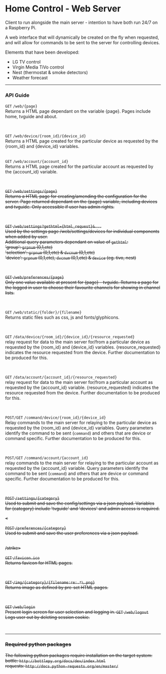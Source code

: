 # Home Control - Web Server

Client to run alongside the main server - intention to have both run 24/7 on a Raspberry Pi.

A web interface  that will dynamically be created on the fly when requested, and will allow for commands to be sent to the server for controlling devices.

Elements that have been developed:
- LG TV control
- Virgin Media TiVo control
- Nest (thermostat & smoke detectors)
- Weather forecast

<hr>
<h3>API Guide</h3>
<p>
<code>GET</code> <code>/web/{page}</code>
<br>Returns a HTML page dependant on the variable {page}. Pages include home, tvguide and about.</p>
<br><p>
<code>GET</code> <code>/web/device/{room_id}/{device_id}</code>
<br>Returns a HTML page created for the particular device as requested by the {room_id} and {device_id} variables.
</p><br>
<code>GET</code> <code>/web/account/{account_id}</code>
<br>Returns a HTML page created for the particular account as requested by the {account_id} variable.
</p><br>

<strike><p>
<code>GET</code> <code>/web/settings/{page}</code>
<br>Returns a HTML page for creating/amending the configuration for the server. Page returned dependant on the {page} variable, including devices and tvguide. Only accessible if user has admin rights.
</p><br><p>
<code>GET</code> <code>/web/settings?gethtml={html_request}&...</code>
<br>Used by the settings page /web/settings/devices for individual components when added by user.
<br>Additional query parameters dependant on value of <code>gethtml</code>:
<br>'group': <code>grpnum</code> (0,1,etc)
<br>'selection': <code>grpnum</code> (0,1,etc) & <code>dvcnum</code> (0,1,etc)
<br>'device': <code>grpnum</code> (0,1,etc), <code>dvcnum</code> (0,1,etc) & <code>device</code> (eg. tivo, nest)
</p><br><p>
<code>GET</code> <code>/web/preferences/{page}</code>
<br>Only one value available at present for {page} - tvguide. Returns a page for the logged in user to choose their favourite channels for showing in channel lists.
</p></strike>

<br><p>
<code>GET</code> <code>/web/static/{folder}/{filename}</code>
<br>Returns static files such as css, js and fonts/glyphicons.
</p><br><p>
<code>GET</code> <code>/data/device/{room_id}/{device_id}/{resource_requested}</code>
<br>relay request for data to the main server for/from a particular device as requested by the {room_id} and {device_id} variables. {resource_requested} indicates the resource requested from the device. Further documentation to be produced for this.
</p><br><p>
<code>GET</code> <code>/data/account/{account_id}/{resource_requested}</code>
<br>relay request for data to the main server for/from a particular account as requested by the {account_id} variable. {resource_requested} indicates the resource requested from the device. Further documentation to be produced for this.
</p><br><p>
<code>POST/GET</code> <code>/command/device/{room_id}/{device_id}</code>
<br>Relay commands to the main server for relaying to the particular device as requested by the {room_id} and {device_id} variables. Query parameters identify the command to be sent (<code>command</code>) and others that are device or command specific. Further documentation to be produced for this.
</p><br><p>
<code>POST/GET</code> <code>/command/account/{account_id}</code>
<br>relay commands to the main server for relaying to the particular account as requested by the {account_id} variable. Query parameters identify the command to be sent (<code>command</code>) and others that are device or command specific. Further documentation to be produced for this.
</p><br>

<strike><p>
<code>POST</code> <code>/settings/{category}</code>
<br>Used to submit and save the config/settings via a json payload. Variables for {category} include 'tvguide' and 'devices' and admin access is required.
</p><<br><p>
<code>POST</code> <code>/preferences/{category}</code>
<br>Used to submit and save the user preferences via a json payload.
</p><br>/strike>

<p>
<code>GET</code> <code>/favicon.ico</code>
<br>Returns favicon for HTML pages.
</p><br><p>
<code>GET</code> <code>/img/{category}/{filename:re:.*\.png}</code>
<br>Returns image as defined by pre-set HTML pages.
</p><br><p>
<code>GET</code> <code>/web/login</code>
<br>Present login screen for user selection and logging in.
<code>GET</code> <code>/web/logout</code>
<br>Logs user out by deleting session cookie.
</p><br>

<hr>

<h3>Required python packages</h3>
<p>The following python packages require installation on the target system:
<br>
bottle:
<code>http://bottlepy.org/docs/dev/index.html</code>
<br>
requests:
<code>http://docs.python-requests.org/en/master/</code>
</p>
